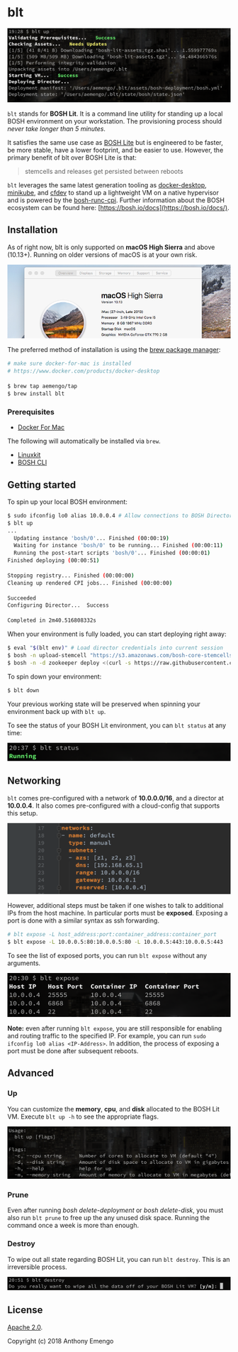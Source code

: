 # blt

![install](images/install.png)

`blt` stands for **BOSH Lit**. It is a command line utility for standing up a local BOSH environment on your workstation. The provisioning process should *never take longer than 5 minutes*.

It satisfies the same use case as [BOSH Lite](https://bosh.io/docs/bosh-lite/) but is engineered to be faster, be more stable, have a lower footprint, and be easier to use. However, the primary benefit of blt over BOSH Lite is that:

> stemcells and releases get persisted between reboots

`blt` leverages the same latest generation tooling as [docker-desktop](https://www.docker.com/products/docker-desktop), [minikube](https://kubernetes.io/docs/tasks/tools/install-minikube/), and [cfdev](https://github.com/cloudfoundry-incubator/cfdev) to stand up a lightweight VM on a native hypervisor and is powered by the [bosh-runc-cpi](https://github.com/aemengo/bosh-runc-cpi-release). Further information about the BOSH ecosystem can be found here: [https://bosh.io/docs](https://bosh.io/docs/).

## Installation

As of right now, blt is only supported on **macOS High Sierra** and above (10.13+). Running on older versions of macOS is at your own risk.

![high-sierra](images/high-sierra.png)

The preferred method of installation is using the [brew package manager](https://brew.sh):

```bash
# make sure docker-for-mac is installed
# https://www.docker.com/products/docker-desktop

$ brew tap aemengo/tap
$ brew install blt
```

### Prerequisites

* [Docker For Mac](https://www.docker.com/products/docker-desktop)

The following will automatically be installed via `brew`.

* [Linuxkit](https://github.com/linuxkit/linuxkit)
* [BOSH CLI](https://bosh.io/docs/cli-v2/)

## Getting started

To spin up your local BOSH environment:

```bash
$ sudo ifconfig lo0 alias 10.0.0.4 # Allow connections to BOSH Director
$ blt up
...
  Updating instance 'bosh/0'... Finished (00:00:19)
  Waiting for instance 'bosh/0' to be running... Finished (00:00:11)
  Running the post-start scripts 'bosh/0'... Finished (00:00:01)
Finished deploying (00:00:51)

Stopping registry... Finished (00:00:00)
Cleaning up rendered CPI jobs... Finished (00:00:00)

Succeeded
Configuring Director...  Success

Completed in 2m40.516808332s
```
When your environment is fully loaded, you can start deploying right away:

```bash
$ eval "$(blt env)" # Load director credentials into current session
$ bosh -n upload-stemcell "https://s3.amazonaws.com/bosh-core-stemcells/warden/bosh-stemcell-3586.40-warden-boshlite-ubuntu-trusty-go_agent.tgz"
$ bosh -n -d zookeeper deploy <(curl -s https://raw.githubusercontent.com/cppforlife/zookeeper-release/master/manifests/zookeeper.yml)
```

To spin down your environment:

```bash
$ blt down
```

Your previous working state will be preserved when spinning your environment back up with `blt up`.

To see the status of your BOSH Lit environment, you can `blt status` at any time:

![blt-status](images/blt-status.png)

## Networking

`blt` comes pre-configured with a network of **10.0.0.0/16**, and a director at **10.0.0.4**. It also comes pre-configured with a cloud-config that supports this setup.

![cloud-config](images/cloud-config.yml)

However, additional steps must be taken if one wishes to talk to additional IPs from the host machine. In particular ports must be **exposed**. Exposing a port is done with a similar syntax as ssh forwarding.

```bash
# blt expose -L host_address:port:container_address:container_port
$ blt expose -L 10.0.0.5:80:10.0.0.5:80 -L 10.0.0.5:443:10.0.0.5:443
```

To see the list of exposed ports, you can run `blt expose` without any arguments.

![blt-expose](images/blt-expose.png)

**Note:** even after running `blt expose`, you are still responsible for enabling and routing traffic to the specified IP. For example, you can run `sudo ifconfig lo0 alias <IP-Address>`. In addition, the process of exposing a port must be done after subsequent reboots.

## Advanced

### Up

You can customize the **memory**, **cpu**, and **disk** allocated to the BOSH Lit VM. Execute `blt up -h` to see the appropriate flags.

![blt-up-custom](images/blt-up-custom.png)

### Prune

Even after running *bosh delete-deployment* or *bosh delete-disk*, you must also run `blt prune` to free up the any unused disk space. Running the command once a week is more than enough.

### Destroy

To wipe out all state regarding BOSH Lit, you can run `blt destroy`. This is an irreversible process.

![blt-destroy](images/blt-destroy.png)

## License

[Apache 2.0](LICENSE).

Copyright (c) 2018 Anthony Emengo